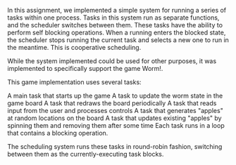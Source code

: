 In this assignment, we implemented a simple system for running a series of tasks within one process. Tasks in this system run as separate functions, and the scheduler switches between them. These tasks have the ability to perform self blocking operations. When a running enters the blocked state, the scheduler stops running the current task and selects a new one to run in the meantime. This is cooperative scheduling.

While the system implemented could be used for other purposes, it was implemented to specifically support the game Worm!.

This game implementation uses several tasks:

A main task that starts up the game
A task to update the worm state in the game board
A task that redraws the board periodically
A task that reads input from the user and processes controls
A task that generates "apples" at random locations on the board
A task that updates existing "apples" by spinning them and removing them after some time
Each task runs in a loop that contains a blocking operation.

The scheduling system runs these tasks in round-robin fashion, switching between them as the currently-executing task blocks.

